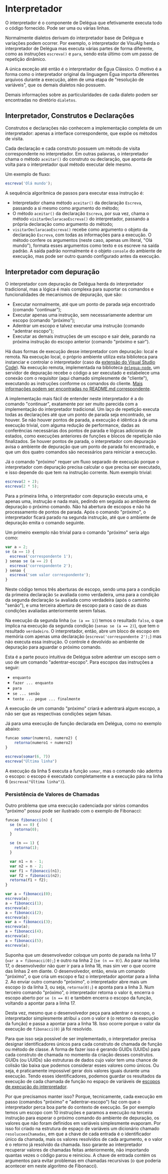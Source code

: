 # Interpretador

O interpretador é o componente de Delégua que efetivamente executa todo o código fornecido. Pode ser uma ou várias linhas.

Normalmente dialetos derivam do interpretador base de Delégua e variações podem ocorrer. Por exemplo, o interpretador de VisuAlg herda o interpretador de Delégua mas executa várias partes de forma diferente, como as instruções `escreva()` e `para`, sendo esta último com um passo de repetição dinâmico.

A única exceção até então é o interpretador de Égua Clássico. O motivo é a forma como o interpretador original da linguagem Égua importa diferentes arquivos durante a execução, além de uma etapa de "resolução de variáveis", que os demais dialetos não possuem.

Demais informações sobre as particularidades de cada dialeto podem ser encontradas no diretório `dialetos`.

## Interpretador, Construtos e Declarações

Construtos e declarações não conhecem a implementação completa de um interpretador: apenas a interface correspondente, que expõe os métodos de visita.

Cada declaração e cada construto possuem um método de visita correspondente no interpretador. Em outras palavras, o interpretador chama o método `aceitar()` do construto ou declaração, que aponta de volta para o interpretador qual método executar dele mesmo.

Um exemplo de fluxo:

```js
escreva('Olá mundo');
```

A sequência algorítmica de passos para executar essa instrução é:

- Interpretador chama método `aceitar()` da declaração `Escreva`, passando a si mesmo como argumento do método;
- O método `aceitar()` da declaração `Escreva`, por sua vez, chama o método `visitarDeclaracaoEscreva()` do interpretador, passando a própria declaração como argumento do método;
- `visitarDeclaracaoEscreva()` recebe como argumento o objeto da declaração `Escreva`, com todas as informações para a execução. O método confere os argumentos (neste caso, apenas um literal, "Olá mundo"), formata esses argumentos como texto e os escreve na saída padrão. A saída padrão normalmente é o objeto `console` do ambiente de execução, mas pode ser outro quando configurado antes da execução.

## Interpretador com depuração

O interpretador com depuração de Delégua herda do interpretador tradicional, mas a lógica é mais complexa para suportar os comandos e funcionalidades de mecanismos de depuração, que são:

- Executar normalmente, até que um ponto de parada seja encontrado (comando "continuar");
- Executar apenas uma instrução, sem necessariamente adentrar um escopo (comando "próximo");
- Adentrar um escopo e talvez executar uma instrução (comando "adentrar escopo");
- Executar as demais instruções de um escopo e sair dele, parando na próxima instrução do escopo anterior (comando "próximo e sair").

Há duas formas de execução desse interpretador com depuração: local e remota. Na execução local, o próprio ambiente utiliza esta biblioteca para instanciar e controlar o interpretador (caso da [extensão do Visual Studio Code](https://github.com/DesignLiquido/vscode)). Na execução remota, implementada na biblioteca [`delegua-node`](https://github.com/DesignLiquido/delegua-node), um servidor de depuração recebe o código a ser executado e estabelece uma conexão com o requisitor (aqui chamado simplesmente de "cliente"), executando as instruções conforme os comandos do cliente. [Mais informações podem ser encontradas no README.md correspondente](https://github.com/DesignLiquido/delegua/blob/principal/fontes/depuracao/README.md).

A implementação mais fácil de entender neste interpretador é a do comando "continuar", exatamente por ser muito parecida com a implementação do interpretador tradicional. Um laço de repetição executa todas as declarações até que um ponto de parada seja encontrado, se houver. Se não houver pontos de parada, a execução é idêntica à de uma execução trivial, com alguma redução de performance, dadas as conferências necessárias dos pontos de parada e lógicas adicionais de estados, como execuções anteriores de funções e blocos de repetição não finalizados. Se houver pontos de parada, o interpretador com depuração avisa o ambiente de depuração que um ponto de parada foi encontrado, e que um dos quatro comandos são necessários para reiniciar a execução.

Já o comando "próximo" requer um fluxo separado de execução porque o interpretador com depuração precisa calcular o que precisa ser executado, e isso depende do que tem na instrução corrente. Num exemplo trivial:

```js
escreva(2 + 2);
escreva(2 * 5);
```

Para a primeira linha, o interpretador com depuração executa uma, e apenas uma, instrução e nada mais, pedindo em seguida ao ambiente de depuração o próximo comando. Não há abertura de escopos e não há processamento de pontos de parada. Após o comando "próximo", o interpretador ficará parado na segunda instrução, até que o ambiente de depuração emita o comando seguinte.

Um primeiro exemplo não trivial para o comando "próximo" seria algo como:

```js
var a = 2;
se (a == 1) {
  escreva('correspondente 1');
} senao se (a == 2) {
  escreva('correspondente 2');
} senao {
  escreva('sem valor correspondente');
}
```

Neste código temos três aberturas de escopo, sendo uma para a condição da primeira declaração `Se` avaliada como verdadeira, uma para a condição da segunda declaração `Se` avaliada como verdadeira (após o caminho "senão"), e uma terceira abertura de escopo para o caso de as duas condições avaliadas anteriormente serem falsas.

Na execução da segunda linha (`se (a == 1)`) temos o resultado `falso`, o que implica na execução da segunda condição (`senao se (a == 2)`), que tem o resultado `verdadeiro`. O interpretador, então, abre um bloco de escopo em memória com apenas uma declaração (`escreva('correspondente 2');`) mas não executa essa instrução. O controle é devolvido ao ambiente de depuração para aguardar o próximo comando.

Esta é a parte pouco intuitiva de Delégua sobre adentrar um escopo sem o uso de um comando "adentrar-escopo". Para escopos das instruções a seguir:

-   `enquanto`
-   `fazer ... enquanto`
-   `para`
-   `se ... senão`
-   `tente ... pegue ... finalmente`

A execução de um comando "próximo" criará e adentrará algum escopo, a não ser que as respectivas condições sejam falsas.

Já para uma execução de função declarada em Delégua, como no exemplo abaixo:

```js
funcao somar(numero1, numero2) {
    retorna(numero1 + numero2)
}

escreva(somar(6, 7))
escreva("Última linha")
```

A execução da linha 5 executa a função `somar`, mas o comando não adentra o escopo: o escopo é executado completamente e a execução pára na linha 6 (`escreva("Última linha")`).

### Persistência de Valores de Chamadas

Outro problema que uma execução cadenciada por vários comandos "próximo" possui pode ser ilustrado com o exemplo de Fibonacci:

```js
funcao fibonacci(n) {
  se (n == 0) {
    retorna(0);
  }

  se (n == 1) {
    retorna(1);
  }

  var n1 = n - 1;
  var n2 = n - 2;
  var f1 = fibonacci(n1);
  var f2 = fibonacci(n2);
  retorna(f1 + f2);
}

var a = fibonacci(0);
escreva(a);
a = fibonacci(1);
escreva(a);
a = fibonacci(2);
escreva(a);
var a = fibonacci(3);
escreva(a);
a = fibonacci(4);
escreva(a);
a = fibonacci(5);
escreva(a);
```

Suponha que um desenvolvedor coloque um ponto de parada na linha 17 (`var a = fibonacci(0);`) e outro na linha 2 (`se (n == 0)`). Ao parar na linha 17, o desenvolvedor não quer ir para a linha 18, mas sim ver o que ocorre das linhas 2 em diante. O desenvolvedor, então, envia um comando "próximo", o que cria um escopo e faz o interpretador apontar para a linha 2. Ao enviar outro comando "próximo", o interpretador abre mais um escopo (o da linha 3, ou seja, `retorna(0);`) e aponta para a linha 3. Num terceiro comando "próximo", o interpretador retorna o valor `0`, encerra o escopo aberto por `se (n == 0)` e também encerra o escopo da função, voltando a apontar para a linha 17.

Desta vez, mesmo que o desenvolvedor peça para adentrar o escopo, o interpretador simplesmente atribui `a` com o valor `0` (o retorno da execução da função) e passa a apontar para a linha 18. Isso ocorre porque o valor da execução de `fibonacci(0)` já foi resolvido.

Para que isso seja possível de ser implementado, o interpretador precisa designar identificadores únicos para cada construto de chamada de função ou método de classe. A forma de fazer isso é gerando GUIDs (UUIDs) para cada construto de chamada no momento da criação desses construtos. GUIDs (ou UUIDs) são estruturas de dados cujo valor tem uma chance de colisão tão baixa que podemos considerar esses valores como únicos. Ou seja, é praticamente impossível gerar dois valores iguais durante uma execução. Tendo esses identificadores, podemos guardar os resultados da execução de cada chamada de função no espaço de variáveis de [escopos de execução do interpretador](https://github.com/DesignLiquido/delegua/blob/principal/fontes/interfaces/escopo-execucao.ts).

Por que precisamos manter isso? Porque, tecnicamente, cada execução em passo (comandos "próximo" e "adentrar-escopo") faz com que o interpretador perca boa parte do contexto de execução. Se por exemplo temos um escopo com 10 instruções e paramos a execução na terceira instrução para esperar o próximo comando do ambiente de depuração, os valores que não foram definidos em variáveis simplesmente evaporam. Por isso foi criado na estrutura de espaço de variáveis um dicionário chamado `resolucoesChamadas`, em que a chave de cada entrada é o identificador único da chamada, mais os valores resolvidos de cada argumento, e o valor é o retorno já resolvido da chamada. Isso garante ao interpretador recuperar valores de chamadas feitas anteriormente, não importando quantas vezes o código parou e reiniciou. A chave de entrada contém os argumentos para evitar problemas em chamadas recursivas (o que poderia acontecer em neste algoritmo de Fibonacci).
